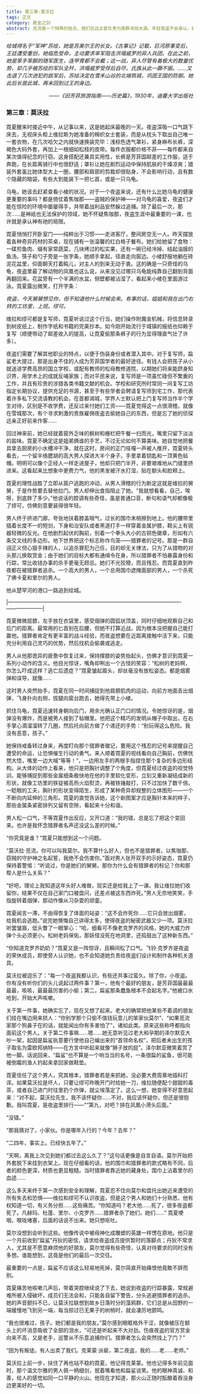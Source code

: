 ```yaml
---
title: 第三章-莫沃拉
tags: 正文
category: 歌金之剑
abstract: 觅流是一个特殊的姓氏，她们在远古曾负责为族群寻找水源。年轻夜盗不会承认，她曾经也偷偷地用这个姓氏给自己的信件署名。
---
```



*绘城得名于“军神”苏绘，她是苏美尔王的长女。《古事记》记载，巨河原事变后，王廷遭受重创，她临危受命，主动要求率军阻击洪塌威罗的异人兵团。在此之前，她是笨手笨脚的随军医生，连甲胄都不会戴；这一战，异人尽管有着极大的数量优势，却几乎被苏绘的军队全歼，洪塌威罗受俘后自尽，氏族从此一蹶不振。……又击退了几次进犯的敌军后，苏绘决定在雪禾山谷的北端筑城，巩固王国的防御。‍她此后长居此城，再未回到过王的身边。*
*<p align="right">——《旧芳菲旅游指南——历史篇》，1930年，迪蔓大学出版社</p>*

### 第三章：莫沃拉

霓夏醒来时接近中午，从记事以来，这是她起床最晚的一天。夜盗深吸一口气跳下床去，无视床头柜上维拉斯为她准备的棉织女士套装，而是从枕头下取出自己唯一一套衣物，在几次哈欠之内就快速换装完毕：浅棕色透气罩衫，紧身麻布长裤，深褐色大码外套，再加上一根细如松枝的皮带。每件衣服都价格不菲——每件都来自某次值得纪念的行窃。这身搭配还兼具实用性，长裤是芳菲国邮差的工作服，适于奔跑，在长距离骑行中也很舒适；罩衫让她在剧烈运动中保持肌肤的干燥凉爽；猎装外套虽比她体型大上一圈，腰部和肩部的剪裁却很贴身，不会影响行动，且有数个隐藏的暗袋，有些大到能装下一把匕首，或是一只乌龟。

乌龟，她该去赶紧查看小棱的状况。对于一个夜盗来说，还有什么比她乌龟的健康更重要的事吗？都是倚仗着焦咖那——盗贼的保护神——对乌龟的喜爱，夜盗们才能在惊险的环境中屡屡得手，并带着战利品安然躲过追捕。除了最后一次，那次……是神祇也无法保护的领域，她不怀疑焦咖那，夜盗生涯中最重要的一课，也许就是承认神有祂的局限。

霓夏悄悄打开卧室门——纯粹出于习惯——走进客厅，整间房空无一人。昨天摆放着各种奇异药材的茶桌，现在铺有一张温馨的红白格子餐布。她们给她留了食物：一碟煎鱼肉、缀有家常蔬菜，几块烤过的松实果，还有一碗已经冷掉、结起油膜的鱼汤。筷子和勺子旁是一张字条，她顺手拿起，径直走向窗边。小棱舒服地躺在砖泥花盆里，仰面朝天打着盹儿，对主人的到来无动于衷。这的确是一只奇怪的乌龟，夜盗里最了解动物的凤凰也这么说，从来没见过哪只乌龟能纯靠自己翻到背面再翻回来。花盆旁有一个半满的水盆，侧壁都被沾湿了，看起来小棱在里面游过泳。霓夏露出微笑，打开字条：

*夜盗，今天舅舅想见你，但不知道他什么时候会来。有事的话，姐姐和我在出门右转的工坊里，上班。缪可。*

维拉和缪可都是复写师，霓夏听说过这个行当，她们操作附魔金机械，将信息转录到树皮纸上，制作字纸和书籍的完美抄本。如今刚开始流行于城镇的报纸也仰赖于复写（顺便带动了邮差收入的提高，让霓夏偷那条裤子的行为显得理直气壮了许多）。

夜盗们需要了解其他职业的特点，以便于伪装身份或者潜入其中。对于复写师，扁鲨老大提过，那是出身不佳的人成为芳菲国学者的最好途径。有钱人会把孩子从小就送进学费高昂的国立学校，或配有教师的松母教修道院，以期她们将来能跻身知识界，用学术上的成就反哺家族；而对平民来说，复写师是一项虽忙碌但不繁重的工作，并且有珍贵的涉猎各类书籍文献的机会。学校和研究所时常同一间复写工坊指定长期协议，提供充足的书源，甚至于有些学者会聘请复写师到宅工作，那代表着许多私下交流请教的机会。在首都谒城，学界人士默认把上门复写师当作半个学生对待，区别是不收学费，还反过来付她们工资——霓夏觉得这一点很滑稽，就像在雪城那次，有个寻求刺激的贵族雇佣夜盗去偷她自己的东西，但是忘了她的侦探远亲正好前来作客……

回过神来前，她已经就着窗外乏味的枫树和栅栏把午餐一扫而光，嘴里只留下淡淡的盐味。霓夏不确定这是姐弟俩谁的手艺，不过无论如何不算美味。她自觉地把餐具拿去厨房的小水槽冲干净，就在这时，房间的正门吱嘎一声被人推开，霓夏转头看去，一个留半络腮胡的高大男人探进大半个身子，手里拿着钥匙和一顶黄色毡帽。明明可以像个正经人一样走进屋子，他却只把门半开，非要艰难地从门缝里挤进来。这看起来比想象中更费力气，他的黑发被汗水打湿，贴在额头和脸颊上。

霓夏的理性战胜了立即从窗户逃跑的冲动，从男人滑稽的行为断定这就是维拉的舅舅，于是作势要去替他拉门。男人却伸出食指阻止了她。“我就想看看，自己，唉呀，到底胖了多少。”他说话的腔调有些奇怪，虽是普通口音，断句和语气却都像极了缪可，仿佛刻意要装得很年轻。

男人终于挤进门廊，夸张地扶着膝盖喘气，过长的围巾末梢擦到地上。他的腰带里插着长度不一的短剑，下身和治安队或者黑道打手一样穿着金属护膝，鞋尖上有锐器轻微的反光。在他剧烈起伏的胸前，别着一个拳头大小的古铜色徽章，形如有六条交叉线的多边形。地下世界把这个标志称作鸟笼——猎罪者的记号。那是一群自诩正义但心狠手辣的人，以追杀罪犯为己任，目的却无关律法，只为了从猎物的对头那儿换取赏金；由于她们的目标大都有通缉令在身，所以猎罪者不怕暴露身份和行踪，常比收钱办事的杀手更毫无顾忌。她们不光狡猾，而且残忍。而霓夏直到昨夜都在被猎罪者追杀。一个高大的男人，一个总用围巾遮掩面部的男人，一个杀死了佛卡夏和里尔的男人。

他从楚罕河的港口一路追到绘城。

|—————————————————————————————————-———————|

霓夏微微屈膝，左手放在衣袋里，感受烟弹的圆弧状顶盖，同时仔细地观察自己和后门的距离。最常用的匕首别在后腰，但她不打算近战，因为根本没把握自己能打赢他。猎罪者肯定有更丰富的战斗经验，而夜盗想要在近距离接触中活下来，只能充分利用自己灵巧的优势，然后找机会偷袭或逃走。

男人从他那诡异的疲惫中恢复过来，保持撑膝的姿势抬起头，仿佛才意识到霓夏一系列小动作的含义。他目光惊讶，嘴角却咧出一个古怪的笑容：“松树的老妈啊，你怎么吓成这样？逃亡后遗症？”霓夏皱起眉头，却丝毫没有放松姿态。都是烟雾弹和误导，就像……

这时男人突然抬手，霓夏在同一时间捕捉到他肩膀肌肉的运动，向前方地面丢出烟弹，飞身扑向右侧，拔腿向窗台跑去，她得先带上小棱。

抓住乌龟，霓夏迅速转身朝向后门，用余光确认正门口的情况。令她惊讶的是，烟弹没有爆炸，而是被男人接到了毡帽里。他把这个精巧的发明从帽子中取出，在右手掌心滴溜溜转了几圈，然后托向前方做了个递还的手势：“别玩得这么危险。我没有恶意，孩子。”

她保持戒备转过身来，再度盯向那个猎罪者徽记，要用这个残忍的记号来提醒自己遭受的命运，让恐惧催生行动的勇气。来人顺着霓夏的视线看向自己胸前，仿佛恍然大悟，嘴里一边大喊“等等！”，一边用左手的两根手指捏住那个复杂的多边形结构。从大体的动作上看来，他只是把胸针调整了个角度，但霓夏经过夜盗的视觉特训，能够捕捉到那些金属细条极快地在他的手里软化变形，立刻又重新凝结成新的形状，就像工坊里的铁锭被高热火焰熨烫，再被铁锤敲打，只不过加快了数千倍。一眨眼的工夫，胸针的形状变得陌生，形成了某种奇异却规整的立体图形——一个不断向内延伸的三角形。霓夏的直觉告诉她，这个新图案才应是胸针本来的样子，那些金属条紧密排列又留有空隙，看起来十分和谐。

男人松一口气，不等霓夏作出反应，又开口道：“我的错，总是忘了把这个变回来。也许是我怀念猎罪者名声还没这么差的时候。”

“你究竟是谁？”霓夏只能想到这一个问题。

“莫沃拉·觅流。你可以叫我莫尔。我不算什么好人，但也不是猎罪者。以焦咖那、窃贼的守护神之名起誓，我绝不会伤害你。”面对男人张开双手的示好姿态，霓夏仍保持着警惕：“听说过，你是她们的舅舅。那你为什么会有猎罪者的标记？你和那帮人是什么关系？”

“好吧，理论上我知道这年头好人难做，现实还是给我上了一课。我让维拉她们收留你，结果不仅在自己家门口被盘问，还差点被这东西炸死。”男人无奈地笑笑，手指旋转着烟弹，那动作像从习杂耍的顽童。

霓夏闻言一滞，不由得恢复了体面的站姿：“这不会炸死你……它只会放出烟雾，给我机会逃跑。”说完她懊悔自己讲得太多，使得夜盗的秘密武器又少一项。莫沃拉听罢皱眉，低头瞥了一眼掌心：“哈，细看可不像老克罗齐的风格，她的大威力炸弹个头必须更小。松树老妈保佑，那妖怪没死在地洞里，还捣鼓出了这种新东西。”

“你知道克罗齐奶奶？”霓夏又是一阵惊讶，且瞬间松了口气。飞铃·克罗齐是夜盗的荣休成员，即使旁人认识她，也不会知道她负责给夜盗们设计和制作各种机关道具。

莫沃拉被逗乐了：“每一个夜盗我都认识，有些还共事过蛮久。除了你，小夜盗。你有没有听你们的头儿说起过两件事？第一，他有个最好的朋友，是芳菲国最最最最最，咳咳，最最最厉害的小偷；第二，扁鲨那条蠢鱼根本不会起名字。”他被口水呛到，开始大声咳嗽。

关于第一件事，她确实忘了，现在又想了起来。老大的确常把他某些不着调的朋友们挂在嘴边用来损人：“你别学那个只偷不值钱玩意儿的笨家伙莫尔”、“如果觅流家那个狗鼻子在的话，就能闻出你有多害怕了”，诸如此类。原来这些称呼都指向面前这个男人。关于第二件事嘛……嗯……她无意听见过老大和孕期的泽尔默亚大吵一架，起因是扁鲨执意要行使他自己编出来的“首领命名权”，把后者未出生的孩子取名为雷欧邦纳特——在方言中听起来就像“狮子放的屁”。泽尔默亚微笑着赏了他一脚。话说回来，“扁鲨”也不算是一个响当当的名号，一条很扁的鲨鱼，很可能被倒霉的渔人钓起来拿回家做鞋垫。

霓夏信任了这个男人，究其根本，猎罪者若是来抓她，没必要大费周章地插科打诨。如果莫沃拉是坏人，只要让缪可昨晚开门时给她一刀，维拉随便配个甜甜的毒茶，或者自己进门时往里扔个炸弹，就尘埃落定了。这么一想，她变得不好意思起来：“对不起，莫沃拉先生，我不该怀疑你……不对，我应该怀疑你，但还是很抱歉。我叫霓夏，是夜盗里排行——”“第九，对吧？排在凤凰小滑头后面。”

“没错。”

“那我猜对了，小家伙。你是哪年入行的？今年？去年？”

“二四年，事实上。已经快五年了。”

“天啊，离我上次见到她们都过去这么久了？”这句话更像是自言自语。莫尔开始把外套脱下来挂到衣架上。现在仔细看的话，他的围巾和猎罪者的款式略有不同，后者的颜色更深，材质也更显粗糙。当时猎罪者靠近她的藏身处，围巾上沾着里尔的血迹……

这么多天来终于第一次感到安全和理解，霓夏忍不住向莫尔和盘托出她近来遭受的所有失去和恐惧——维拉和缪可不认识夜盗，但是这个男人和她们十分熟悉，他有权知道一切，有义务分担……这些痛苦。“你知道吗？老大他……死了，很多夜盗都死了。凡赫玛、杜蓬、里尔、小克罗齐……猎罪者杀了她们，她们……” 霓夏哽咽，喉咙堵塞，后面的话说不出来。她只想呕吐。

莫尔没想到会听到这些。他像传说中被母神化成雕塑的英雄一样愣在原地。他只是一个月前收到“扁鲨”丹狄的密信，请求给夜盗成员提供暂时的落脚点；丹狄不常求人，尤其是不愿意麻烦他的好朋友，莫尔觉得有些奇怪，认真对待要求的同时没有多想。谁能想到，这竟是他们的最后一次交往。

最重要的一点是，扁鲨不应该这么轻易地死掉，莫尔简直开始痛恨他竟敢不辞而别。

霓夏痛苦地咳嗽几声后，带着哭腔继续说了下去，她说到夜盗的行踪暴露，常规避难所被入侵破坏，成员们无法会和，只能各自留下警告，分头逃避猎罪者的追杀。她的声音颤抖不已，让莫沃拉联想到故乡日落时分的藻鸦群，它们总是从田野的一端缓慢地飞到另一端，每当掠过已无果子的树梢时，就会凄厉地颤鸣。

“我也很难过，孩子。她们都是我的朋友。”莫尔感到眼眶格外干涩，就像被压在额头上的坏消息吸收了全部的泪水，“可还是听起来不大对劲。伤痕夜盗的官方赏金向来不高，又是老手，巡警从不乐意追捕你们。猎罪者怎么会突然找上了门？”

“因为有叛徒。有人出卖了我们。克莱蒙·派裴，第二夜盗，我的……老……老师。”

莫沃拉上前一步，扶住了再也站不稳的霓夏。他记得克莱蒙。他也记得多年前见面时，那个温文尔雅的男人佩一柄细剑，抿着嘴看他和扁鲨谈笑。他的眼神真诚、和善，给人的感觉如同一口平静的火山。他现在才知道，那火山正随时酝酿着吞没身边更美好的一切。
